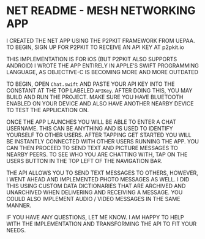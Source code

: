 # NET README - MESH NETWORKING APP

I CREATED THE NET APP USING THE P2PKIT FRAMEWORK FROM UEPAA. TO BEGIN, SIGN UP FOR P2PKIT TO RECEIVE AN API KEY AT p2pkit.io

THIS IMPLEMENTATION IS FOR iOS (BUT P2PKIT ALSO SUPPORTS ANDROID)
I WROTE THE APP ENTIRELY IN APPLE’S SWIFT PROGRAMMING LANGUAGE, AS OBJECTIVE-C IS BECOMING MORE AND MORE OUTDATED

TO BEGIN, OPEN `Chat.swift` AND PASTE YOUR API KEY INTO THE CONSTANT AT THE TOP LABELED `APIKey`. AFTER DOING THIS, YOU MAY BUILD AND RUN THE PROJECT. MAKE SURE YOU HAVE BLUETOOTH ENABLED ON YOUR DEVICE AND ALSO HAVE ANOTHER NEARBY DEVICE TO TEST THE APPLICATION ON.

ONCE THE APP LAUNCHES YOU WILL BE ABLE TO ENTER A CHAT USERNAME. THIS CAN BE ANYTHING AND IS USED TO IDENTIFY YOURSELF TO OTHER USERS. AFTER TAPPING GET STARTED YOU WILL BE INSTANTLY CONNECTED WITH OTHER USERS RUNNING THE APP. YOU CAN THEN PROCEED TO SEND TEXT AND PICTURE MESSAGES TO NEARBY PEERS. TO SEE WHO YOU ARE CHATTING WITH, TAP ON THE USERS BUTTON IN THE TOP LEFT OF THE NAVIGATION BAR.

THE API ALLOWS YOU TO SEND TEXT MESSAGES TO OTHERS, HOWEVER, I WENT AHEAD AND IMPLEMENTED PHOTO MESSAGES AS WELL. I DID THIS USING CUSTOM DATA DICTIONARIES THAT ARE ARCHIVED AND UNARCHIVED WHEN DELIVERING AND RECEIVING A MESSAGE. YOU COULD ALSO IMPLEMENT AUDIO / VIDEO MESSAGES IN THE SAME MANNER.

IF YOU HAVE ANY QUESTIONS, LET ME KNOW. I AM HAPPY TO HELP WITH THE IMPLEMENTATION AND TRANSFORMING THE API TO FIT YOUR NEEDS.
